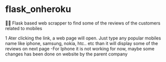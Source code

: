 # flask_onheroku
 Flask based web scrapper to find some of the reviews of the customers related to mobiles

1 Ater clicking the link, a web page will open.
Just type any popular mobiles name like iphone, samsung, nokia, htc.. etc than it will display some of the reviews on next
  page
-For Iphone it is not working for now, maybe some changes has been done on website by the parent company
